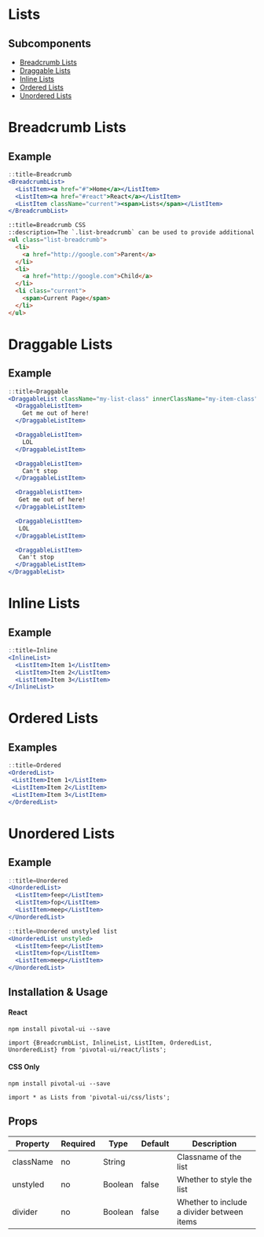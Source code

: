 # Lists

## Subcomponents

- [Breadcrumb Lists](#breadcrumb-lists)
- [Draggable Lists](#draggable-lists)
- [Inline Lists](#inline-lists)
- [Ordered Lists](#ordered-lists)
- [Unordered Lists](#unordered-lists)

# Breadcrumb Lists

## Example

```jsx
::title=Breadcrumb
<BreadcrumbList>
  <ListItem><a href="#">Home</a></ListItem>
  <ListItem><a href="#react">React</a></ListItem>
  <ListItem className="current"><span>Lists</span></ListItem>
</BreadcrumbList>
```

```html
::title=Breadcrumb CSS
::description=The `.list-breadcrumb` can be used to provide additional page navigation. Breadcrumbs use their own monospace font-family.
<ul class="list-breadcrumb">
  <li>
    <a href="http://google.com">Parent</a>
  </li>
  <li>
    <a href="http://google.com">Child</a>
  </li>
  <li class="current">
    <span>Current Page</span>
  </li>
</ul>
```

# Draggable Lists

## Example

```jsx
::title=Draggable
<DraggableList className="my-list-class" innerClassName="my-item-class">
  <DraggableListItem>
    Get me out of here!
  </DraggableListItem>

  <DraggableListItem>
    LOL
  </DraggableListItem>

  <DraggableListItem>
    Can't stop
  </DraggableListItem>

  <DraggableListItem>
   Get me out of here!
  </DraggableListItem>

  <DraggableListItem>
   LOL
  </DraggableListItem>

  <DraggableListItem>
   Can't stop
  </DraggableListItem>
</DraggableList>
```

# Inline Lists

## Example

```jsx
::title=Inline
<InlineList>
  <ListItem>Item 1</ListItem>
  <ListItem>Item 2</ListItem>
  <ListItem>Item 3</ListItem>
</InlineList>
```

# Ordered Lists

## Examples

```jsx
::title=Ordered
<OrderedList>
 <ListItem>Item 1</ListItem>
 <ListItem>Item 2</ListItem>
 <ListItem>Item 3</ListItem>
</OrderedList>
```

# Unordered Lists

## Example

```jsx
::title=Unordered
<UnorderedList>
  <ListItem>feep</ListItem>
  <ListItem>fop</ListItem>
  <ListItem>meep</ListItem>
</UnorderedList>
```

```jsx
::title=Unordered unstyled list
<UnorderedList unstyled>
  <ListItem>feep</ListItem>
  <ListItem>fop</ListItem>
  <ListItem>meep</ListItem>
</UnorderedList>
```

## Installation & Usage

#### React
`npm install pivotal-ui --save`

`import {BreadcrumbList, InlineList, ListItem, OrderedList, UnorderedList} from 'pivotal-ui/react/lists';`

#### CSS Only
`npm install pivotal-ui --save`

`import * as Lists from 'pivotal-ui/css/lists';`

## Props

Property | Required | Type | Default | Description
---------|----------|------|---------|------------
className | no | String  |       | Classname of the list
unstyled  | no | Boolean | false | Whether to style the list
divider   | no | Boolean | false | Whether to include a divider between items
